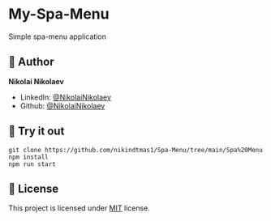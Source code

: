 # My-Spa-Menu

Simple spa-menu application



## 👨 Author

**Nikolai Nikolaev**

- LinkedIn: [@NikolaiNikolaev](https://www.linkedin.com/in/nikolay-nikolaev-4555631a7/)
- Github: [@NikolaiNikolaev](https://github.com/nikindtmas1)

## :eyes: Try it out

```
git clone https://github.com/nikindtmas1/Spa-Menu/tree/main/Spa%20Menu
npm install
npm run start
```

## :pencil: License

This project is licensed under [MIT](https://opensource.org/licenses/MIT) license.